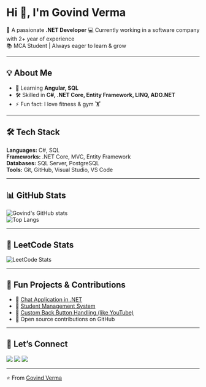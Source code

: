 # Hi 👋, I'm Govind Verma  

🚀 A passionate **.NET Developer**
💻 Currently working in a software company with 2+ year of experience  
📚 MCA Student | Always eager to learn & grow  

---

## 💡 About Me  
- 🌱 Learning **Angular, SQL**  
- 🛠️ Skilled in **C#, .NET Core, Entity Framework, LINQ, ADO.NET**   
- ⚡ Fun fact: I love fitness & gym 🏋️  

---

## 🛠️ Tech Stack  
**Languages:** C#, SQL  
**Frameworks:** .NET Core, MVC, Entity Framework  
**Databases:** SQL Server, PostgreSQL  
**Tools:** Git, GitHub, Visual Studio, VS Code  

---

## 📊 GitHub Stats  
![Govind's GitHub stats](https://github-readme-stats.vercel.app/api?username=itsgovindverma&show_icons=true&theme=radical)  
![Top Langs](https://github-readme-stats.vercel.app/api/top-langs/?username=itsgovindverma&layout=compact&theme=radical)  

---

## 🧩 LeetCode Stats  
![LeetCode Stats](https://leetcard.jacoblin.cool/itsgovindverma?theme=dark&font=Baloo%20Tammudu%202)  

---

## 🎯 Fun Projects & Contributions  
- 🔹 [Chat Application in .NET](#)  
- 🔹 [Student Management System](#)  
- 🔹 [Custom Back Button Handling (like YouTube)](#)  
- 🔹 Open source contributions on GitHub  

---

## 🤝 Let’s Connect  
<p align="left">
<a href="https://www.linkedin.com/in/itsgovindverma" target="blank"><img src="https://img.shields.io/badge/-LinkedIn-blue?logo=Linkedin&logoColor=white" /></a>
<a href="mailto:govindverma2932@gmail.com" target="blank"><img src="https://img.shields.io/badge/-Email-red?logo=gmail&logoColor=white" /></a>
<a href="https://github.com/itsgovindverma" target="blank"><img src="https://img.shields.io/badge/-GitHub-black?logo=github&logoColor=white" /></a>
</p>

---

⭐️ From [Govind Verma](https://github.com/YourUserName)
